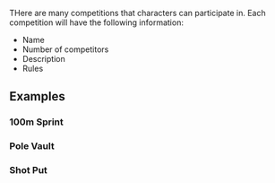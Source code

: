 THere are many competitions that characters can participate in. Each
competition will have the following information:


  * Name
  * Number of competitors
  * Description
  * Rules
  
## Examples

### 100m Sprint

### Pole Vault

### Shot Put

